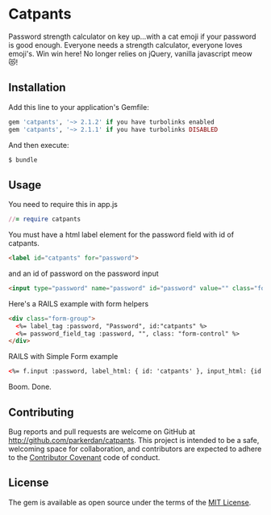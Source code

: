 # Catpants

Password strength calculator on key up...with a cat emoji if your password is good enough.
Everyone needs a strength calculator, everyone loves emoji's.  Win win here!  No longer relies on jQuery, vanilla javascript meow 😻!



## Installation

Add this line to your application's Gemfile:

```ruby
gem 'catpants', '~> 2.1.2' if you have turbolinks enabled
gem 'catpants', '~> 2.1.1' if you have turbolinks DISABLED
```

And then execute:
```ruby
$ bundle
```

## Usage

You need to require this in app.js
```ruby
//= require catpants
```

You must have a html label element for the password field with id of catpants.
```html
<label id="catpants" for="password">
```
and an id of password on the password input
```html
<input type="password" name="password" id="password" value="" class="form-control">
```
Here's a RAILS example with form helpers
```html
<div class="form-group">
  <%= label_tag :password, "Password", id:"catpants" %>
  <%= password_field_tag :password, "", class: "form-control" %>
</div>
```
RAILS with Simple Form example
```html
<%= f.input :password, label_html: { id: 'catpants' }, input_html: {id:'password'} %>
```



Boom. Done.



## Contributing

Bug reports and pull requests are welcome on GitHub at http://github.com/parkerdan/catpants. This project is intended to be a safe, welcoming space for collaboration, and contributors are expected to adhere to the [Contributor Covenant](contributor-covenant.org) code of conduct.


## License

The gem is available as open source under the terms of the [MIT License](http://opensource.org/licenses/MIT).
